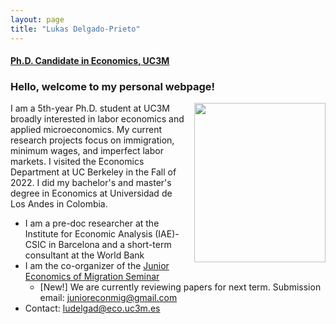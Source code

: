 ```yaml
---
layout: page
title: "Lukas Delgado-Prieto"
---
```

 
#### [Ph.D. Candidate in Economics, UC3M](http://economics.uc3m.es/personal/delgado-prieto/)

### Hello, welcome to my personal webpage! 

 <img align="right" width="210" height="255" style="right; padding-left:10px" src="https://user-images.githubusercontent.com/57502134/186741596-b93baccb-0009-4910-8db5-26d27765dc15.png"> <!--- The padding-left is the one that gives the margin with the text -->

 
<p align="left" > 
I am a 5th-year Ph.D. student at UC3M broadly interested in labor economics and applied microeconomics. My current research projects focus on immigration, minimum wages, and imperfect labor markets. I visited the Economics Department at UC Berkeley in the Fall of 2022. I did my bachelor's and master's degree in Economics at Universidad de Los Andes in Colombia.
</p>

 - I am a pre-doc researcher at the Institute for Economic Analysis (IAE)-CSIC in Barcelona and a short-term consultant at the World Bank
 - I am the co-organizer of the [Junior Economics of Migration Seminar](https://sites.google.com/view/the-economics-of-migration)
   - [New!] We are currently reviewing papers for next term. Submission email: [junioreconmig@gmail.com](mailto:junioreconmig@gmail.com)   
 - Contact: [ludelgad@eco.uc3m.es](mailto:ludelgad@eco.uc3m.es)
